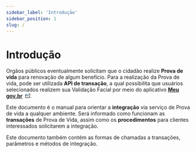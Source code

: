 ```yaml
---
sidebar_label: 'Introdução'
sidebar_position: 1
slug: /
---
```


# Introdução

Orgãos públicos eventualmente solicitam que o cidadão realize **Prova de vida** para renovação de algum benefício. Para a realização da Prova de vida, pode ser utilizada **API de transação**, a qual possibilita que usuários selecionados realizem sua Validação Facial por meio do aplicativo **[Meu gov.br](https://www.gov.br/pt-br/apps/meu-gov.br)** ![Site externo](/img/site-ext.gif).

Este documento é o manual para orientar a **integração** via serviço de Prova de vida a qualquer ambiente. Será informado como funcionam as **transações** de Prova de Vida, assim como os **procedimentos** para clientes interessados solicitarem a integração.

Este documento também contém as formas de chamadas a transações, parâmetros e métodos de integração.
